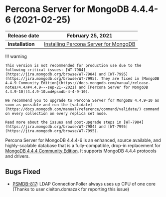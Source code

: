 # Percona Server for MongoDB 4.4.4-6 (2021-02-25)

| **Release date** | February 25, 2021 |
|----------------- | ---------------- | 
| **Installation** | [Installing Percona Server for MongoDB](../install/index.md)|

!!! warning
    
    This version is not recommended for production use due to the following critical issues: [WT-7984](https://jira.mongodb.org/browse/WT-7984) and [WT-7995](https://jira.mongodb.org/browse/WT-7995). They are fixed in [MongoDB 4.4.9 Community Edition](https://docs.mongodb.com/manual/release-notes/4.4/#4.4.9---sep-21--2021) and [Percona Server for MongoDB 4.4.9-10](4.4.9-10.md#psmdb-4-4-9-10).

    We recommend you to upgrade to Percona Server for MongoDB 4.4.9-10 as soon as possible and run the [validate](https://docs.mongodb.com/manual/reference/command/validate/) command on every collection on every replica set node.

    Read more about the issues and post-upgrade steps in [WT-7984](https://jira.mongodb.org/browse/WT-7984) and [WT-7995](https://jira.mongodb.org/browse/WT-7995).

Percona Server for MongoDB 4.4.4-6 is an enhanced, source available, and highly-scalable database that is a
fully-compatible, drop-in replacement for [MongoDB 4.4.4 Community Edition](https://docs.mongodb.com/manual/release-notes/4.4/#feb-16-2021).
It supports MongoDB 4.4.4 protocols and drivers.

## Bugs Fixed


* [PSMDB-817](https://jira.percona.com/browse/PSMDB-817): LDAP ConnectionPoller always uses up CPU of one core (Thanks to user cleiton.domazak for reporting this issue)
